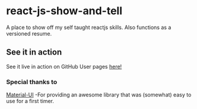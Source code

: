 # react-js-show-and-tell
A place to show off my self taught reactjs skills. Also functions as a versioned resume.
## See it in action
See it live in action on GitHub User pages [here!](https://pressx2jason.github.io)
### Special thanks to
[Material-UI](https://material-ui.com/)
-For providing an awesome library that was (somewhat) easy to use for a first timer.